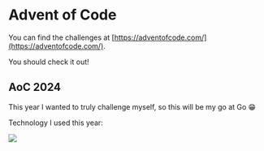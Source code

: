 # Advent of Code

You can find the challenges at [https://adventofcode.com/](https://adventofcode.com/).

You should check it out!

## AoC 2024

This year I wanted to truly challenge myself, so this will be my go at Go 😁

Technology I used this year:

<img src="https://skillicons.dev/icons?i=go" />
